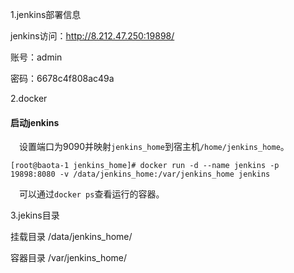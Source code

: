 

1.jenkins部署信息

jenkins访问：http://8.212.47.250:19898/

账号：admin

密码：6678c4f808ac49a

2.docker

#### 启动jenkins

 设置端口为9090并映射`jenkins_home`到宿主机`/home/jenkins_home`。

```shell
[root@baota-1 jenkins_home]# docker run -d --name jenkins -p 19898:8080 -v /data/jenkins_home:/var/jenkins_home jenkins
```

 可以通过`docker ps`查看运行的容器。

3.jekins目录

挂载目录 /data/jenkins_home/

容器目录  /var/jenkins_home/